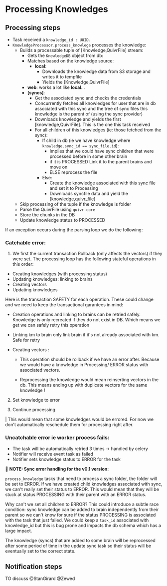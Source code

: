 # Processing Knowledges

## Processing steps

- Task received a `knowledge_id : UUID`.
- `KnowledgeProcessor.process_knowlege` processes the knowledge:
  - Builds a processable tuple of [Knowledge,QuivrFile] stream:
    - Gets the `KnowledgeDB` object from db:
    - Matches based on the knowledge source:
      - **local**:
        - Downloads the knowledge data from S3 storage and writes it to tempfile
        - Yields the [Knowledge,QuivrFile]
    - **web**: works a lot like **local**...
    - **[syncs]**:
      - Get the associated sync and checks the credentials
      - Concurrently fetches all knowledges for user that are in db associated with this sync and the tree of sync files this knowledge is the parent of (using the sync provider)
      - Downloads knowledge and yields the first [knowledge,QuivrFile]. This is the one this task received
      - For all children of this knowledges (ie: those fetched from the sync):
        - If child in db (ie we have knowledge where `knowledge.sync_id == sync_file.id`):
          - Implies that we could have sync children that were processed before in some other brain
          - if it is PROCESSED Link it to the parent brains and move on
          - ELSE reprocess the file
        - Else:
          - Create the knowledge associated with this sync file and set it to Processing
          - Downloads syncfile data and yield the [knowledge,quivr_file]
  - Skip processing of the tuple if the knowledge is folder
  - Parse the QuivrFile using `quivr-core`
  - Store the chunks in the DB
  - Update knowledge status to PROCESSED

If an exception occurs during the parsing loop we do the following:

### Catchable error:

1. We first the current transaction Rollback (only affects the vectors) if they were set. The processing loop has the following stateful operations in this order:

- Creating knowledges (with processing status)
- Updating knowledges: linking to brains
- Creating vectors
- Updating knowledges

Here is the transaction SAFETY for each operation. These could change and we need to keep the transactional garantees in mind:

- Creation operations and linking to brains can be retried safely. Knowledge is only recreated if they do not exist in DB. Which means we get we can safely retry this operation

- Linking km to brain only link brain if it's not already associated with km. Safe for retry

- Creating vectors :

  - This operation should be rollback if we have an error after. Because we would have a knowledge in Processing/ ERROR status with associated vectors.

  - Reprocessing the knowledge would mean reinserting vectors in the db. This means ending up with duplicate vectors for the same knowledge !

2. Set knowledge to error

3. Continue processing

| This would mean that some knowledges would be errored. For now we don't automatically reschedule them for processing right after.

### Uncatchable error ie worker process fails:

- The task will be automatically retried 3 times -> handled by celery
- Notifier will receive event task as failed
- Notifier sets knowledge status to ERROR for the task

🔴 **NOTE: Sync error handling for the v0.1 version:**

`process_knowledge` tasks that need to process a sync folder, the folder will be set to ERROR.
If we have created child knowledges associated with sync, we can't really set their status to ERROR. This would mean that they will be stuck at status PROCESSING with their parent with an ERROR status.

Why can't we set all children to ERROR? This could introduce a subtle race condition: sync knowledge can be added to brain independently from their parent so we can't know for sure if the status PROCESSING is associated with the task that just failed. We could keep a `task_id` associated with knowledge_id but this is bug prone and impacts the db schema which has a large impact.

The knowledge (syncs) that are added to some brain will be reprocessed after some period of time in the update sync task so their status will be eventually set to the correct state.

## Notification steps

TO discuss @StanGirard @Zewed
